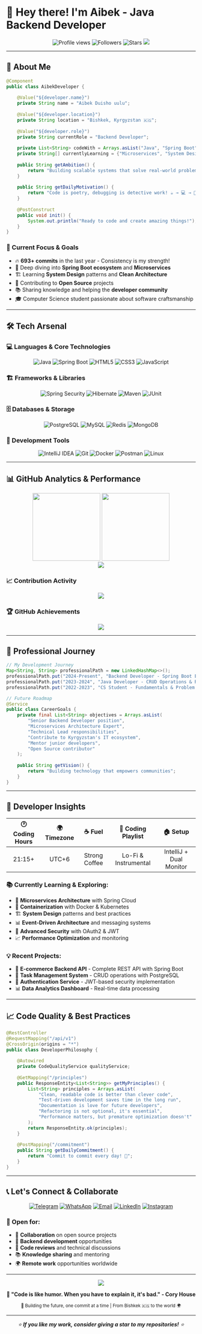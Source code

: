 # 👋 Hey there! I'm Aibek - Java Backend Developer


<div align="center">
  <img src="https://komarev.com/ghpvc/?username=Aibek2005osh&color=blueviolet&style=for-the-badge&label=Profile+Views" alt="Profile views" />
  <img src="https://img.shields.io/github/followers/Aibek2005osh?label=Followers&style=for-the-badge&color=blue" alt="Followers" />
  <img src="https://img.shields.io/github/stars/Aibek2005osh?label=Stars&style=for-the-badge&color=gold" alt="Stars" />
  <img src="https://img.shields.io/badge/Focus-Backend-brightgreen?style=for-the-badge" />
</div>

---

## 🚀 About Me

```java
@Component
public class AibekDeveloper {
    
    @Value("${developer.name}")
    private String name = "Aibek Duisho uulu";
    
    @Value("${developer.location}")
    private String location = "Bishkek, Kyrgyzstan 🇰🇬";
    
    @Value("${developer.role}")
    private String currentRole = "Backend Developer";
    
    private List<String> codeWith = Arrays.asList("Java", "Spring Boot", "PostgreSQL");
    private String[] currentlyLearning = {"Microservices", "System Design", "Clean Architecture"};
    
    public String getAmbition() {
        return "Building scalable systems that solve real-world problems";
    }
    
    public String getDailyMotivation() {
        return "Code is poetry, debugging is detective work! ☕ → 💻 → 🚀";
    }
    
    @PostConstruct
    public void init() {
        System.out.println("Ready to code and create amazing things!");
    }
}
```

### 🎯 Current Focus & Goals
- 🔥 **693+ commits** in the last year - Consistency is my strength!
- 🌱 Deep diving into **Spring Boot ecosystem** and **Microservices**
- 🏗️ Learning **System Design** patterns and **Clean Architecture**
- 🤝 Contributing to **Open Source** projects  
- 📚 Sharing knowledge and helping the **developer community**
- 🎓 Computer Science student passionate about software craftsmanship

---

## 🛠️ Tech Arsenal

### 💻 Languages & Core Technologies
<div align="center">

![Java](https://img.shields.io/badge/Java-ED8B00?style=for-the-badge&logo=openjdk&logoColor=white)
![Spring Boot](https://img.shields.io/badge/Spring_Boot-6DB33F?style=for-the-badge&logo=spring-boot&logoColor=white)
![HTML5](https://img.shields.io/badge/HTML5-E34F26?style=for-the-badge&logo=html5&logoColor=white)
![CSS3](https://img.shields.io/badge/CSS3-1572B6?style=for-the-badge&logo=css3&logoColor=white)
![JavaScript](https://img.shields.io/badge/JavaScript-F7DF1E?style=for-the-badge&logo=javascript&logoColor=black)

</div>

### 🏗️ Frameworks & Libraries
<div align="center">

![Spring Security](https://img.shields.io/badge/Spring_Security-6DB33F?style=for-the-badge&logo=Spring-Security&logoColor=white)
![Hibernate](https://img.shields.io/badge/Hibernate-59666C?style=for-the-badge&logo=Hibernate&logoColor=white)
![Maven](https://img.shields.io/badge/Apache%20Maven-C71A36?style=for-the-badge&logo=Apache%20Maven&logoColor=white)
![JUnit](https://img.shields.io/badge/JUnit5-25A162?style=for-the-badge&logo=junit5&logoColor=white)

</div>

### 🗄️ Databases & Storage
<div align="center">

![PostgreSQL](https://img.shields.io/badge/PostgreSQL-316192?style=for-the-badge&logo=postgresql&logoColor=white)
![MySQL](https://img.shields.io/badge/MySQL-005C84?style=for-the-badge&logo=mysql&logoColor=white)
![Redis](https://img.shields.io/badge/redis-%23DD0031.svg?&style=for-the-badge&logo=redis&logoColor=white)
![MongoDB](https://img.shields.io/badge/MongoDB-4EA94B?style=for-the-badge&logo=mongodb&logoColor=white)

</div>

### 🔨 Development Tools
<div align="center">

![IntelliJ IDEA](https://img.shields.io/badge/IntelliJ_IDEA-000000.svg?style=for-the-badge&logo=intellij-idea&logoColor=white)
![Git](https://img.shields.io/badge/GIT-E44C30?style=for-the-badge&logo=git&logoColor=white)
![Docker](https://img.shields.io/badge/Docker-2496ED?style=for-the-badge&logo=docker&logoColor=white)
![Postman](https://img.shields.io/badge/Postman-FF6C37?style=for-the-badge&logo=postman&logoColor=white)
![Linux](https://img.shields.io/badge/Linux-FCC624?style=for-the-badge&logo=linux&logoColor=black)

</div>

---

## 📊 GitHub Analytics & Performance

<div align="center">
  <img height="180em" src="https://github-readme-stats.vercel.app/api?username=Aibek2005osh&show_icons=true&theme=radical&hide_border=true&count_private=true&include_all_commits=true" />
  <img height="180em" src="https://github-readme-stats.vercel.app/api/top-langs/?username=Aibek2005osh&theme=radical&hide_border=true&layout=compact&langs_count=8" />
</div>

<div align="center">
  <img src="https://github-readme-streak-stats.herokuapp.com/?user=Aibek2005osh&theme=radical&hide_border=true" />
</div>

### 📈 Contribution Activity
<div align="center">
  <img src="https://github-readme-activity-graph.vercel.app/graph?username=Aibek2005osh&theme=react-dark&hide_border=true&bg_color=0D1117&color=58A6FF&line=F85D7F&point=58A6FF" />
</div>

### 🏆 GitHub Achievements
<div align="center">
  <img src="https://github-profile-trophy.vercel.app/?username=Aibek2005osh&theme=radical&no-frame=true&no-bg=true&margin-w=4&row=2&column=4" />
</div>

---

## 💼 Professional Journey

```java
// My Development Journey
Map<String, String> professionalPath = new LinkedHashMap<>();
professionalPath.put("2024-Present", "Backend Developer - Spring Boot Ecosystem");
professionalPath.put("2023-2024", "Java Developer - CRUD Operations & REST APIs");
professionalPath.put("2022-2023", "CS Student - Fundamentals & Problem Solving");

// Future Roadmap
@Service
public class CareerGoals {
    private final List<String> objectives = Arrays.asList(
        "Senior Backend Developer position",
        "Microservices Architecture Expert",
        "Technical Lead responsibilities", 
        "Contribute to Kyrgyzstan's IT ecosystem",
        "Mentor junior developers",
        "Open Source contributor"
    );
    
    public String getVision() {
        return "Building technology that empowers communities";
    }
}
```

---

## 🌟 Developer Insights

<div align="center">

| 🕐 Coding Hours | 🌍 Timezone | ☕ Fuel | 🎵 Coding Playlist | 🏠 Setup |
|:---:|:---:|:---:|:---:|:---:|
| 21:15+ | UTC+6 | Strong Coffee | Lo-Fi & Instrumental | IntelliJ + Dual Monitor |

</div>

### 📚 Currently Learning & Exploring:
- 🔄 **Microservices Architecture** with Spring Cloud
- 🐳 **Containerization** with Docker & Kubernetes
- 🏗️ **System Design** patterns and best practices
- 📊 **Event-Driven Architecture** and messaging systems
- 🔐 **Advanced Security** with OAuth2 & JWT
- 📈 **Performance Optimization** and monitoring

### 💡 Recent Projects:
- 🛒 **E-commerce Backend API** - Complete REST API with Spring Boot
- 📝 **Task Management System** - CRUD operations with PostgreSQL
- 🔐 **Authentication Service** - JWT-based security implementation
- 📊 **Data Analytics Dashboard** - Real-time data processing

---

## 📈 Code Quality & Best Practices

```java
@RestController
@RequestMapping("/api/v1")
@CrossOrigin(origins = "*")
public class DeveloperPhilosophy {
    
    @Autowired
    private CodeQualityService qualityService;
    
    @GetMapping("/principles")
    public ResponseEntity<List<String>> getMyPrinciples() {
        List<String> principles = Arrays.asList(
            "Clean, readable code is better than clever code",
            "Test-driven development saves time in the long run",
            "Documentation is love for future developers",
            "Refactoring is not optional, it's essential",
            "Performance matters, but premature optimization doesn't"
        );
        return ResponseEntity.ok(principles);
    }
    
    @PostMapping("/commitment")
    public String getDailyCommitment() {
        return "Commit to commit every day! 💪";
    }
}
```

---

## 📞 Let's Connect & Collaborate

<div align="center">

[![Telegram](https://img.shields.io/badge/Telegram-2CA5E0?style=for-the-badge&logo=telegram&logoColor=white)](https://t.me/Aibek_dev_kg)
[![WhatsApp](https://img.shields.io/badge/WhatsApp-25D366?style=for-the-badge&logo=whatsapp&logoColor=white)](https://wa.me/+79855647091)
[![Email](https://img.shields.io/badge/Gmail-D14836?style=for-the-badge&logo=gmail&logoColor=white)](mailto:elesh.meder.271@gmail.com)
[![LinkedIn](https://img.shields.io/badge/LinkedIn-0077B5?style=for-the-badge&logo=linkedin&logoColor=white)](https://linkedin.com/in/aibek-duisho-uulu-364704355)
[![Instagram](https://img.shields.io/badge/Instagram-E4405F?style=for-the-badge&logo=instagram&logoColor=white)](https://instagram.com/gaparov_aibek_)

</div>

### 💬 Open for:
- 🤝 **Collaboration** on open source projects
- 💼 **Backend development** opportunities  
- 🎯 **Code reviews** and technical discussions
- 📚 **Knowledge sharing** and mentoring
- 🌍 **Remote work** opportunities worldwide

---

<div align="center">
  <img src="https://capsule-render.vercel.app/api?type=waving&color=gradient&customColorList=6,11,20&height=100&section=footer&text=Thanks%20for%20visiting%20my%20profile!&fontSize=24&fontColor=white&animation=twinkling" />
</div>

<div align="center">
  
  **💭 "Code is like humor. When you have to explain it, it's bad." - Cory House**
  
  <sub>🚀 Building the future, one commit at a time | From Bishkek 🇰🇬 to the world 🌍</sub>
  
  ---
  
  <i>⭐ **If you like my work, consider giving a star to my repositories!** ⭐</i>
  
</div>
